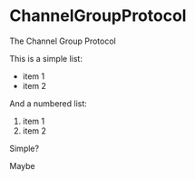 # ChannelGroupProtocol
The Channel Group Protocol

This is a simple list:
 * item 1
 * item 2

And a numbered list:
 1. item 1
 1. item 2

Simple?

Maybe
